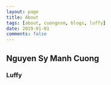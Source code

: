 ```yaml
---
layout: page
title: About
tags: [about, cuongnsm, blogs, luffy]
date: 2019-01-01
comments: false
---
```


## Nguyen Sy Manh Cuong
### Luffy

